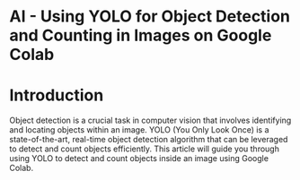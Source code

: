 # AI - Using YOLO for Object Detection and Counting in Images on Google Colab
# Introduction

Object detection is a crucial task in computer vision that involves identifying and locating objects within an image. YOLO (You Only Look Once) is a state-of-the-art, real-time object detection algorithm that can be leveraged to detect and count objects efficiently. This article will guide you through using YOLO to detect and count objects inside an image using Google Colab.
